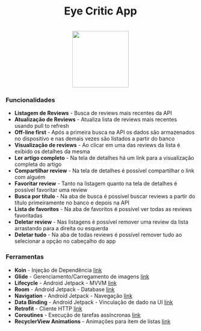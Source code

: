 <div align="center"><h1> Eye Critic App </h1>
  <br>
  <img src="/app/src/main/res/drawable-v24/logo_eye_critic.png" width="150">
  <br>
</div>

<div align="start">
  <h3>Funcionalidades</h3>
  <ul>
    <li><strong>Listagem de Reviews</strong> - Busca de reviews mais recentes da API</li>
    <li><strong>Atualização de Reviews</strong> - Atualiza lista de reviews mais recentes usando pull to refresh</li>
    <li><strong>Off-line first</strong> - Após a primeira busca na API os dados são armazenados no dispositivo e nas demais vezes são listados a partir do banco</li>
    <li><strong>Visualização de reviews</strong> - Ao clicar em uma das reviews da lista é exibido os detalhes da mesma</li>
    <li><strong>Ler artigo completo</strong> - Na tela de detalhes há um link para a visualização completa do artigo</li>
    <li><strong>Compartilhar review</strong> - Na tela de detalhes é possível compartilhar o link com alguém</li>
    <li><strong>Favoritar review</strong> - Tanto na listagem quanto na tela de detalhes é possível favoritar uma review</li>
    <li><strong>Busca por título</strong> - Na aba de busca é possível buscar reviews a partir do título primeiramente no banco e depois na API</li>
    <li><strong>Lista de favoritos</strong> - Na aba de favoritos é possível ver todas as reviews favoritadas</li>
    <li><strong>Deletar review</strong> - Nas listagens é possível remover uma review da lista arrastando para a direita ou esquerda</li>
    <li><strong>Deletar tudo</strong> - Na aba de todas reviews é possível remover tudo ao selecionar a opção no cabeçalho do app</li>
  </ul>
  <h3>Ferramentas</h3>
  <ul>
    <li><strong>Koin</strong> - Injeção de Dependência <a href="https://insert-koin.io/">link</a></li>
    <li><strong>Glide</strong> - Gerenciamento/Carregamento de imagens <a href="https://github.com/bumptech/glide">link</a></li>
    <li><strong>Lifecycle</strong> - Android Jetpack - MVVM <a href="https://developer.android.com/jetpack/androidx/releases/lifecycle">link</a></li>
    <li><strong>Room</strong> - Android Jetpack - Database <a href="https://developer.android.com/jetpack/androidx/releases/room">link</a></li>
    <li><strong>Navigation</strong> - Android Jetpack - Navegação <a href="https://developer.android.com/jetpack/androidx/releases/navigation">link</a></li>
    <li><strong>Data Binding</strong> - Android Jetpack - Vinculação de dado na UI <a href="https://developer.android.com/topic/libraries/data-binding/start">link</a></li>
    <li><strong>Retrofit</strong> - Cliente HTTP <a href="https://square.github.io/retrofit/">link</a></li>
    <li><strong>Coroutines</strong> - Execução de tarefas assíncronas <a href="https://github.com/kotlin/kotlinx.coroutines/blob/master/README.md#using-in-your-projects">link</a></li>
    <li><strong>RecyclerView Animations</strong> - Animações para item de listas <a href="https://github.com/wasabeef/recyclerview-animators">link</a></li>
  </ul>
</div>
